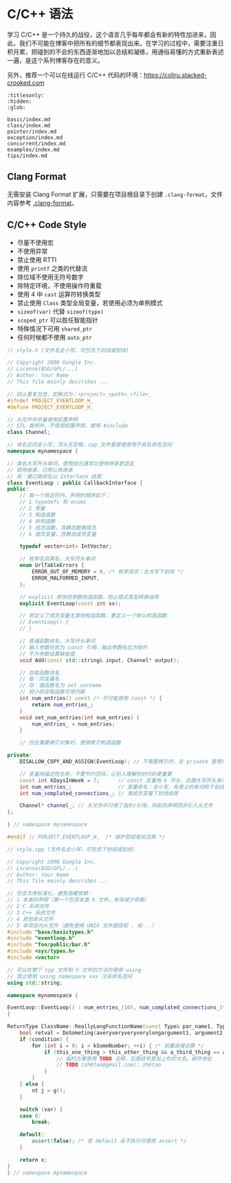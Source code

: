 # C/C++ 语法

学习 C/C++ 是一个持久的战役，这个语言几乎每年都会有新的特性加进来，因此，我们不可能在博客中把所有的细节都表现出来。在学习的过程中，需要注重日积月累，把碰到的不会的东西逐渐地加以总结和凝练，用通俗易懂的方式重新表述一遍，是这个系列博客存在的意义。

另外，推荐一个可以在线运行 C/C++ 代码的环境：<https://coliru.stacked-crooked.com>

```{toctree}
:titlesonly:
:hidden:
:glob:

basic/index.md
class/index.md
pointer/index.md
exception/index.md
concurrent/index.md
examples/index.md
tips/index.md
```

## Clang Format

无需安装 Clang Format 扩展，只需要在项目根目录下创建 `.clang-format`，文件内容参考 [.clang-format](../../.clang-format)。

## C/C++ Code Style

- 尽量不使用宏
- 不使用异常
- 禁止使用 RTTI
- 使用 `printf` 之类的代替流
- 除位域不使用无符号数字
- 除特定环境，不使用操作符重载
- 使用 4 中 `cast` 运算符转换类型
- 禁止使用 `Class` 类型全局变量，若使用必须为单例模式
- `sizeof(var)` 代替 `sizeof(type)`
- `scoped_ptr` 可以胜任智能指针
- 特殊情况下可用 `shared_ptr`
- 任何时候都不使用 `auto_ptr`

```cpp
// style.h (文件名全小写，可包含下划线或短线)

// Copyright 2008 Google Inc.
// License(BSD/GPL/...)
// Author: Your Name
// This file mainly describes ...

// 防止重复包含，宏格式为：<project>_<path>_<file>_
#ifndef PROJECT_EVENTLOOP_H_
#define PROJECT_EVENTLOOP_H_

// 头文件中尽量使用前置声明
// STL 类例外，不使用前置声明，使用 #include
class Channel;

// 命名空间全小写，顶头无空格，cpp 文件里提倡使用不具名命名空间
namespace mynamespace {

// 类名大写开头单词，使用组合通常比使用继承更适宜
// 若用继承，只用公有继承
// 另：接口类命名以 Interface 结尾
class EventLoop : public CallbackInterface {
public:
    // 每一个限定符内，声明的顺序如下：
    // 1 typedefs 和 enums
    // 2 常量
    // 3 构造函数
    // 4 析构函数
    // 5 成员函数，含静态数据成员
    // 6 成员变量，含静态成员变量

    typedef vector<int> IntVector;

    // 枚举名同类名，大写开头单词
    enum UrlTableErrors {
        ERROR_OUT_OF_MEMORY = 0, /* 枚举成员：全大写下划线 */
        ERROR_MALFORMED_INPUT,
    };

    // explicit 修饰但参数构造函数，防止隐式类型转换误用
    explicit EventLoop(const int xx);

    // 若定义了成员变量无其他构造函数，要定义一个默认构造函数
    // EventLoop() {
    // }

    // 普通函数命名，大写开头单词
    // 输入参数在前为 const 引用，输出参数在后为指针
    // 不为参数设置缺省值
    void Add(const std::string& input, Channel* output);

    // 存取函数命名
    // 取：同变量名
    // 存：值函数名为 set_varname
    // 短小的存取函数可用内联
    int num_entries() const /* 尽可能使用 const */ {
        return num_entries_;
    }
    void set_num_entries(int num_entries) {
        num_entries_ = num_entries;
    }

    // 仅在需要拷贝对象时，使用拷贝构造函数

private:
    DISALLOW_COPY_AND_ASSIGN(EventLoop); // 不需要拷贝时，在 private 里使用 DISALLOW_COPY_ASSIGN 宏

    // 变量用描述性名称，不要节约空间，让别人理解你的代码更重要
    const int kDaysInWeek = 7;      // const 变量用 k 开头，后跟大写开头单词
    int num_entries_;               // 变量命名：全小写，有意义的单词和下划线
    int num_complated_connections_; // 类成员变量下划线结尾

    Channel* channel_; // 头文件中只用了指针/引用，则前向声明而非引入头文件
};

} // namespace mynamespace

#endif // PORJECT_EVENTLOOP_H_  /* 保护宏结尾加注释 */
```

```cpp
// style.cpp (文件名全小写，可包含下划线或短线)

// Copyright 2008 Google Inc.
// License(BSD/GPL/...)
// Author: Your Name
// This file mainly describes ...

// 包含次序标准化，避免隐藏依赖：
// 1 本类的声明（第一个包含本类 h 文件，有效减少依赖）
// 2 C 系统文件
// 3 C++ 系统文件
// 4 其他库头文件
// 5 本项目内头文件（避免使用 UNIX 文件路径和 . 和 ..）
#include "base/basictypes.h"
#include "eventloop.h"
#include "foo/public/bar.h"
#include <sys/types.h>
#include <vector>

// 可以在整个 cpp 文件和 h 文件的方法内使用 using
// 禁止使用 using namespace xxx 污染命名空间
using std::string;

namespace mynamespace {

EventLoop::EventLoop() : num_entries_(10), num_complated_connections_(false) {
}

ReturnType ClassName::ReallyLongFunctionName(const Type& par_name1, Type* par_name2) {
    bool retval = DoSometing(averyveryveryverylongargument1, argument2, argument3);
    if (condition) {
        for (int i = 0; i < kSomeNumber; ++i) { /* 前置自增运算 */
            if (this_one_thing > this_other_thing && a_third_thing == a_forth_thing) {
                // 临时方案使用 TODO 注释，后面括号里加上你的大名，邮件地址
                // TODO (zh6tao@gmail.com): zh6tao
            }
        }
    } else {
        nt j = g();
    }

    switch (var) {
    case 0:
        break;

    default:
        assert(false); /* 若 default 永不执行可使用 assert */
    }

    return x;
}
} // namespace mynamespace
```

